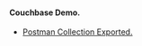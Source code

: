 #### Couchbase Demo.

<ul>
	<li>
		<a href="https://github.com/Ashishamar99/Rakuten-Training-2022/blob/dev-from-vm/Couchbase%20Demo/Resouces/couchbase-demo.postman_collection.json"> Postman Collection Exported. </a>
	</li>
</ul>
